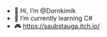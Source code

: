 - 👋 Hi, I’m @Dornkimik
- 🌱 I’m currently learning C#
- 🎮 https://saubstauga.itch.io/

<!---
TheMarabu/TheMarabu is a ✨ special ✨ repository because its `README.md` (this file) appears on your GitHub profile.
You can click the Preview link to take a look at your changes.
--->
